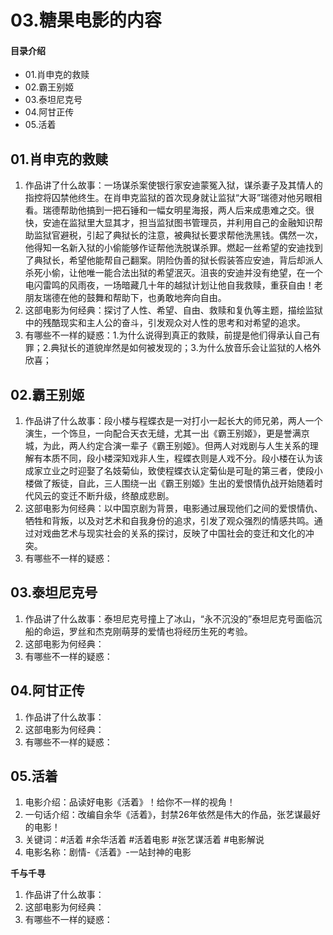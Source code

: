 # 03.糖果电影的内容
#### 目录介绍
- 01.肖申克的救赎
- 02.霸王别姬
- 03.泰坦尼克号
- 04.阿甘正传
- 05.活着



## 01.肖申克的救赎

1. 作品讲了什么故事：一场谋杀案使银行家安迪蒙冤入狱，谋杀妻子及其情人的指控将囚禁他终生。在肖申克监狱的首次现身就让监狱“大哥”瑞德对他另眼相看。瑞德帮助他搞到一把石锤和一幅女明星海报，两人后来成患难之交。很快，安迪在监狱里大显其才，担当监狱图书管理员，并利用自己的金融知识帮助监狱官避税，引起了典狱长的注意，被典狱长要求帮他洗黑钱。偶然一次，他得知一名新入狱的小偷能够作证帮他洗脱谋杀罪。燃起一丝希望的安迪找到了典狱长，希望他能帮自己翻案。阴险伪善的狱长假装答应安迪，背后却派人杀死小偷，让他唯一能合法出狱的希望泯灭。沮丧的安迪并没有绝望，在一个电闪雷鸣的风雨夜，一场暗藏几十年的越狱计划让他自我救赎，重获自由！老朋友瑞德在他的鼓舞和帮助下，也勇敢地奔向自由。
2. 这部电影为何经典：探讨了人性、希望、自由、救赎和复仇等主题，描绘监狱中的残酷现实和主人公的奋斗，引发观众对人性的思考和对希望的追求。
3. 有哪些不一样的疑惑：1.为什么说得到真正的救赎，前提是他们得承认自己有罪；2.典狱长的道貌岸然是如何被发现的；3.为什么放音乐会让监狱的人格外欣喜；

## 02.霸王别姬

1. 作品讲了什么故事：段小楼与程蝶衣是一对打小一起长大的师兄弟，两人一个演生，一个饰旦，一向配合天衣无缝，尤其一出《霸王别姬》，更是誉满京城，为此，两人约定合演一辈子《霸王别姬》。但两人对戏剧与人生关系的理解有本质不同，段小楼深知戏非人生，程蝶衣则是人戏不分。段小楼在认为该成家立业之时迎娶了名妓菊仙，致使程蝶衣认定菊仙是可耻的第三者，使段小楼做了叛徒，自此，三人围绕一出《霸王别姬》生出的爱恨情仇战开始随着时代风云的变迁不断升级，终酿成悲剧。
2. 这部电影为何经典：以中国京剧为背景，电影通过展现他们之间的爱恨情仇、牺牲和背叛，以及对艺术和自我身份的追求，引发了观众强烈的情感共鸣。通过对戏曲艺术与现实社会的关系的探讨，反映了中国社会的变迁和文化的冲突。
3. 有哪些不一样的疑惑：

## 03.泰坦尼克号

1. 作品讲了什么故事：泰坦尼克号撞上了冰山，“永不沉没的”泰坦尼克号面临沉船的命运，罗丝和杰克刚萌芽的爱情也将经历生死的考验。
2. 这部电影为何经典：
3. 有哪些不一样的疑惑：

## 04.阿甘正传

1. 作品讲了什么故事：
2. 这部电影为何经典：
3. 有哪些不一样的疑惑：

## 05.活着

1. 电影介绍：品读好电影《活着》！给你不一样的视角！
2. 一句话介绍：改编自余华《活着》，封禁26年依然是伟大的作品，张艺谋最好的电影！
3. 关键词：#活着 #余华活着 #活着电影 #张艺谋活着 #电影解说
4. 电影名称：剧情-《活着》-一站封神的电影

**千与千寻**

1. 作品讲了什么故事：
2. 这部电影为何经典：
3. 有哪些不一样的疑惑：





